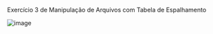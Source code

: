 
Exercício 3 de Manipulação de Arquivos com Tabela de Espalhamento 


![image](https://github.com/Felliny/TarefaManipulacaodeArquivos_exer03/assets/99506287/0ae0fd3f-4560-40de-a6f3-add161d02a1f)
